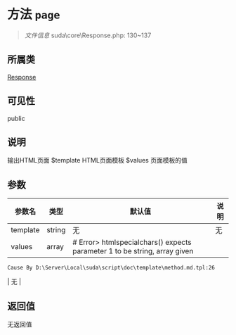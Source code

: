 # 方法 `page`

> *文件信息* suda\core\Response.php: 130~137

## 所属类 

[Response](../Response.md)

## 可见性

 public 

## 说明

输出HTML页面
$template HTML页面模板
$values 页面模板的值

## 参数


| 参数名 | 类型 | 默认值 | 说明 |
|--------|-----|-------|-------|
| template |  string | 无 | 无 |
| values |  array | # Error> htmlspecialchars() expects parameter 1 to be string, array given
	Cause By D:\Server\Local\suda\script\doc\template\method.md.tpl:26
 | 无 |



## 返回值

无返回值
